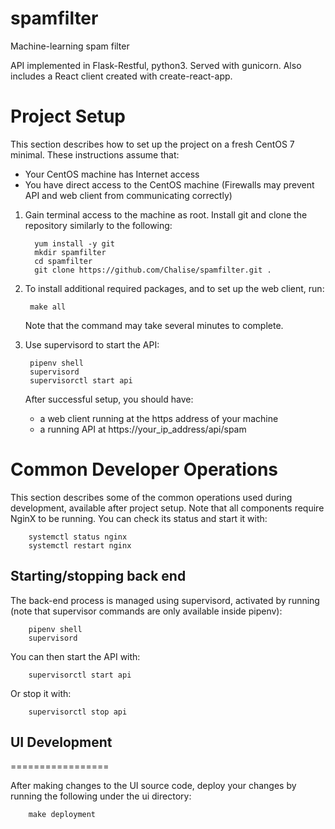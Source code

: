 # spamfilter
Machine-learning spam filter

API implemented in Flask-Restful, python3. Served with gunicorn.
Also includes a React client created with create-react-app.

Project Setup
=============

This section describes how to set up the project on a fresh CentOS 7 minimal.
These instructions assume that:
  * Your CentOS machine has Internet access
  * You have direct access to the CentOS machine
    (Firewalls may prevent API and web client from communicating correctly)

1. Gain terminal access to the machine as root.
   Install git and clone the repository similarly to the following:

         yum install -y git
         mkdir spamfilter
         cd spamfilter
         git clone https://github.com/Chalise/spamfilter.git .
        
2. To install additional required packages, and to set up the web client, run:

        make all
        
   Note that the command may take several minutes to complete.
   
3. Use supervisord to start the API:

        pipenv shell
        supervisord
        supervisorctl start api

   After successful setup, you should have:
      * a web client running at the https address of your machine
      * a running API at https://your_ip_address/api/spam
      
Common Developer Operations
===========================

This section describes some of the common operations used during development, available after project setup.
Note that all components require NginX to be running. You can check its status and start it with:

        systemctl status nginx
        systemctl restart nginx

## Starting/stopping back end

The back-end process is managed using supervisord, activated by running (note that supervisor commands are only available inside pipenv):

        pipenv shell
        supervisord
        
You can then start the API with:

        supervisorctl start api
        
Or stop it with:

        supervisorctl stop api
        
## UI Development
=================

After making changes to the UI source code, deploy your changes by running the following under the ui directory:

        make deployment
